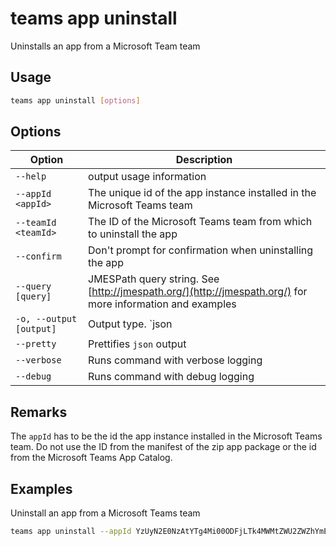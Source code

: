 # teams app uninstall

Uninstalls an app from a Microsoft Team team

## Usage

```sh
teams app uninstall [options]
```

## Options

Option|Description
------|-----------
`--help`|output usage information
`--appId <appId>`|The unique id of the app instance installed in the Microsoft Teams team
`--teamId <teamId>`|The ID of the Microsoft Teams team from which to uninstall the app
`--confirm`|Don't prompt for confirmation when uninstalling the app
`--query [query]`|JMESPath query string. See [http://jmespath.org/](http://jmespath.org/) for more information and examples
`-o, --output [output]`|Output type. `json|text`. Default `text`
`--pretty`|Prettifies `json` output
`--verbose`|Runs command with verbose logging
`--debug`|Runs command with debug logging

## Remarks

The `appId` has to be the id the app instance installed in the Microsoft Teams team.
Do not use the ID from the manifest of the zip app package or the id from the Microsoft Teams App Catalog.

## Examples

Uninstall an app from a Microsoft Teams team

```sh
teams app uninstall --appId YzUyN2E0NzAtYTg4Mi00ODFjLTk4MWMtZWU2ZWZhYmE4NWM3IyM0ZDFlYTA0Ny1mMTk2LTQ1MGQtYjJlOS0wZDI4NTViYTA1YTY= --teamId 2609af39-7775-4f94-a3dc-0dd67657e900
```